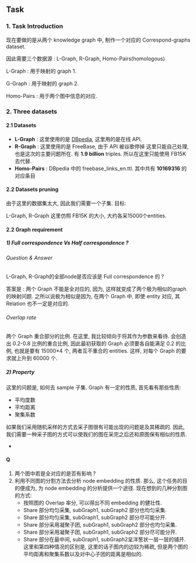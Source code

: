 ## Task



### 1. Task Introduction

现在要做的是从两个 knowledge graph 中, 制作一个对应的 Correspond-graphs dataset.

因此需要三个数据源 : L-Graph, R-Graph, Homo-Pairs(homologous)

L-Graph : 用于映射的 graph 1.

G-Graph : 用于映射的 graph 2.

Homo-Pairs : 用于两个图中信息的对应.

### 2. Three datasets

#### 2.1 Datasets

- **L-Graph** : 这里使用的是 [DBpedia](http://fragments.dbpedia.org/2016-04/en), 这里用的是在线 API. 
- **R-Graph** : 这里使用的是 FreeBase, 由于 API 被谷歌停掉 这里只能自己处理, 也是这次的主要问题所在. 有 **1.9 billion** triples. 所以在这里只能使用 FB15K  去代替. 
- **Homo-Pairs** : DBpedia 中的 freebase_links_en.ttl. 其中共有 **10169316** 的对应条目



#### 2.2 Datasets pruning

由于这里的数据集太大, 因此我们需要一个子集. 目标:

L-Graph, R-Graph 这里仿照 FB15K 的大小, 大约各采15000个entities. 



#### 2.2 Graph requirement

##### 1)  Full correspondence Vs Half correspondence ? 

###### Question & Answer

L-Graph, R-Graph的全部node是否应该是 Full correspondence 的 ?

答案是 : 两个 Graph 不能是全对应的, 因为, 这样就变成了两个极为相似的graph的映射问题. 之所以说极为相似是因为, 在两个 Graph 中, 即使 entity 对应, 其 Relation 也不一定是对应的.

###### Overlap rate

两个 Graph 重合部分的比例. 在这里, 我比较倾向于将其作为参数来看待. 会创造出 0.2-0.8 比例的重合比例, 因此最初获取的 Graph 必须要各自能满足 0.2 的比例, 也就是要有 15000*4 个, 两者互不重合的 entities. 这样, 对每个 Graph 的要求就上升到 60000 个. 

##### 2)  Property

这里的问题是, 如何去 sample 子集. Graph 有一定的性质, 首先看有那些性质:

- 平均度数
- 平均距离
- 聚集系数

如果我们采用随机采样的方式去采子图很有可能出现的问题是及其稀疏的. 因此, 我们需要一种采子图的方式可以使我们的图在采完之后还和原图保有相似的性质. 



- ​



#### Q

1. 两个图中若是全对应的是否有影响 ?
2. 利用不同图的分割方法去分析 node embedding 的性质. 那么, 这个任务的目的便成为, 为 node embedding 的分析提供一个途径. 现在想到的几种分割图的方式:
   - 按照图的 Overlap 率分, 可以得出不同 embedding 的健壮性.
   - Share 部分均匀采集, subGraph1, subGraph2 部分也均匀采集.
   - Share 部分均匀采集, subGraph1, subGraph2 部分尽可能分开. 
   - Share 部分采用凝聚子团, subGraph1, subGraph2 部分也均匀采集.
   - Share 部分采用凝聚子团, subGraph1, subGraph2 部分尽可能分开. 
   - Share 部分在最中间, subGraph1, subGraph2呈洋葱状一层一层的铺开. 这里和第四种情况的区别是, 这里的话子图内的边较为稀疏, 但是两个图的平均距离和聚集系数以及对中心子团的距离是相似的. 